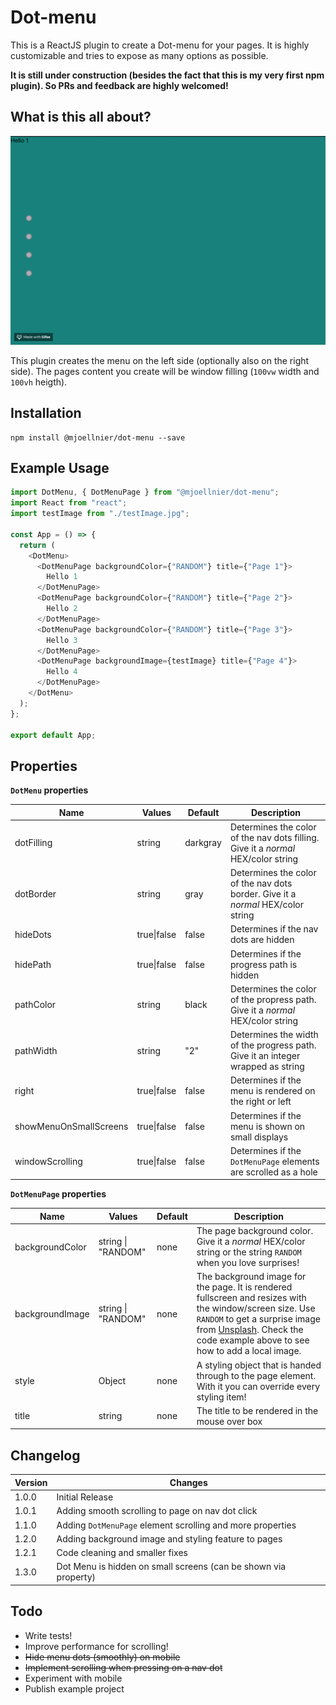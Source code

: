 # Dot-menu

This is a ReactJS plugin to create a Dot-menu for your pages. It is highly customizable and tries to expose as many options as possible.

**It is still under construction (besides the fact that this is my very first npm plugin). So PRs and feedback are highly welcomed!**

## What is this all about?

![Dot Menu example gif][example]

This plugin creates the menu on the left side (optionally also on the right side). The pages content you create will be window filling (`100vw` width and `100vh` heigth).

## Installation

```
npm install @mjoellnier/dot-menu --save
```

## Example Usage

```javascript
import DotMenu, { DotMenuPage } from "@mjoellnier/dot-menu";
import React from "react";
import testImage from "./testImage.jpg";

const App = () => {
  return (
    <DotMenu>
      <DotMenuPage backgroundColor={"RANDOM"} title={"Page 1"}>
        Hello 1
      </DotMenuPage>
      <DotMenuPage backgroundColor={"RANDOM"} title={"Page 2"}>
        Hello 2
      </DotMenuPage>
      <DotMenuPage backgroundColor={"RANDOM"} title={"Page 3"}>
        Hello 3
      </DotMenuPage>
      <DotMenuPage backgroundImage={testImage} title={"Page 4"}>
        Hello 4
      </DotMenuPage>
    </DotMenu>
  );
};

export default App;
```

## Properties

**`DotMenu` properties**

| Name                   | Values      | Default  | Description                                                                       |
| ---------------------- | ----------- | -------- | --------------------------------------------------------------------------------- |
| dotFilling             | string      | darkgray | Determines the color of the nav dots filling. Give it a _normal_ HEX/color string |
| dotBorder              | string      | gray     | Determines the color of the nav dots border. Give it a _normal_ HEX/color string  |
| hideDots               | true\|false | false    | Determines if the nav dots are hidden                                             |
| hidePath               | true\|false | false    | Determines if the progress path is hidden                                         |
| pathColor              | string      | black    | Determines the color of the propress path. Give it a _normal_ HEX/color string    |
| pathWidth              | string      | "2"      | Determines the width of the progress path. Give it an integer wrapped as string   |
| right                  | true\|false | false    | Determines if the menu is rendered on the right or left                           |
| showMenuOnSmallScreens | true\|false | false    | Determines if the menu is shown on small displays                                 |
| windowScrolling        | true\|false | false    | Determines if the `DotMenuPage` elements are scrolled as a hole                   |

**`DotMenuPage` properties**

| Name            | Values             | Default | Description                                                                                                                                                                                                                                             |
| --------------- | ------------------ | ------- | ------------------------------------------------------------------------------------------------------------------------------------------------------------------------------------------------------------------------------------------------------- |
| backgroundColor | string \| "RANDOM" | none    | The page background color. Give it a _normal_ HEX/color string or the string `RANDOM` when you love surprises!                                                                                                                                          |
| backgroundImage | string \| "RANDOM" | none    | The background image for the page. It is rendered fullscreen and resizes with the window/screen size. Use `RANDOM` to get a surprise image from [Unsplash](https://source.unsplash.com/). Check the code example above to see how to add a local image. |
| style           | Object             | none    | A styling object that is handed through to the page element. With it you can override every styling item!                                                                                                                                               |
| title           | string             | none    | The title to be rendered in the mouse over box                                                                                                                                                                                                          |

## Changelog

| Version | Changes                                                         |
| ------- | --------------------------------------------------------------- |
| 1.0.0   | Initial Release                                                 |
| 1.0.1   | Adding smooth scrolling to page on nav dot click                |
| 1.1.0   | Adding `DotMenuPage` element scrolling and more properties      |
| 1.2.0   | Adding background image and styling feature to pages            |
| 1.2.1   | Code cleaning and smaller fixes                                 |
| 1.3.0   | Dot Menu is hidden on small screens (can be shown via property) |

## Todo

- Write tests!
- Improve performance for scrolling!
- ~~Hide menu dots (smoothly) on mobile~~
- ~~Implement scrolling when pressing on a nav dot~~
- Experiment with mobile
- Publish example project

[example]: ./example.gif "Dot Menu  example gif"

